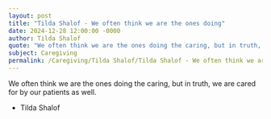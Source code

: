 ```yaml
---
layout: post
title: "Tilda Shalof - We often think we are the ones doing"
date: 2024-12-28 12:00:00 -0000
author: Tilda Shalof
quote: "We often think we are the ones doing the caring, but in truth, we are cared for by our patients as well."
subject: Caregiving
permalink: /Caregiving/Tilda Shalof/Tilda Shalof - We often think we are the ones doing
---
```


We often think we are the ones doing the caring, but in truth, we are cared for by our patients as well.

- Tilda Shalof
